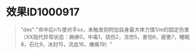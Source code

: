 # 效果ID1000917
> "des":"命中后n%使对手xx，未触发则附加自身最大体力值1/m的固定伤害（XX指代异常状态：麻痹0，中毒1，烧伤2，冻伤5，害怕6，疲惫7，睡眠8，石化9，冰封15，流血16，瘫痪19）"
